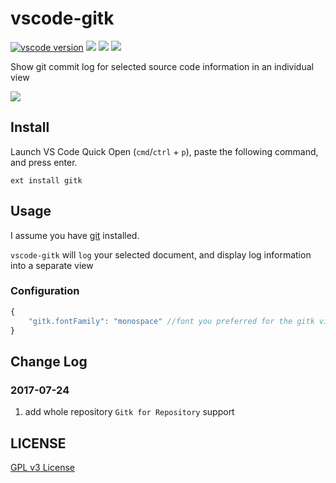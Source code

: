 # vscode-gitk

[![vscode version][vs-image]][vs-url]
![][install-url]
![][rate-url]
![][license-url]

Show git commit log for selected source code information in an individual view

![](https://raw.githubusercontent.com/leftstick/vscode-gitk/master/images/gitk.gif)

## Install

Launch VS Code Quick Open (`cmd`/`ctrl` + `p`), paste the following command, and press enter.

```
ext install gitk
```

## Usage

I assume you have [git](https://git-scm.com/) installed.

`vscode-gitk` will `log` your selected document, and display log information into a separate view

### Configuration

```javascript
{
    "gitk.fontFamily": "monospace" //font you preferred for the gitk view
}
```

## Change Log

### 2017-07-24

1. add whole repository `Gitk for Repository` support


## LICENSE ##

[GPL v3 License](https://raw.githubusercontent.com/leftstick/vscode-gitk/master/LICENSE)


[vs-url]: https://marketplace.visualstudio.com/items?itemName=howardzuo.vscode-gitk
[vs-image]: https://vsmarketplacebadge.apphb.com/version/howardzuo.vscode-gitk.svg
[install-url]: https://vsmarketplacebadge.apphb.com/installs/howardzuo.vscode-gitk.svg
[rate-url]: https://vsmarketplacebadge.apphb.com/rating/howardzuo.vscode-gitk.svg
[license-url]: https://img.shields.io/github/license/leftstick/vscode-gitk.svg
